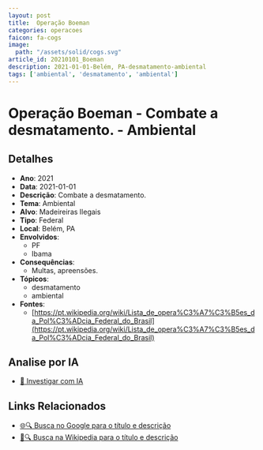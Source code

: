 ```yaml
---
layout: post
title:  Operação Boeman
categories: operacoes
faicon: fa-cogs
image:
  path: "/assets/solid/cogs.svg"
article_id: 20210101_Boeman
description: 2021-01-01-Belém, PA-desmatamento-ambiental
tags: ['ambiental', 'desmatamento', 'ambiental']
---
```


# Operação Boeman - Combate a desmatamento. - Ambiental

## Detalhes
- **Ano**: 2021
- **Data**: 2021-01-01
- **Descrição**: Combate a desmatamento.
- **Tema**: Ambiental
- **Alvo**: Madeireiras Ilegais
- **Tipo**: Federal
- **Local**: Belém, PA
- **Envolvidos**:
  - PF
  - Ibama
- **Consequências**:
  - Multas, apreensões.
- **Tópicos**:
  - desmatamento
  - ambiental
- **Fontes**:
  - [https://pt.wikipedia.org/wiki/Lista_de_opera%C3%A7%C3%B5es_da_Pol%C3%ADcia_Federal_do_Brasil](https://pt.wikipedia.org/wiki/Lista_de_opera%C3%A7%C3%B5es_da_Pol%C3%ADcia_Federal_do_Brasil)


## Analise por IA
- [🤖 Investigar com IA](https://www.perplexity.ai/search?q=%22opera%C3%A7%C3%A3o%20policial%20Brasil%22%20Opera%C3%A7%C3%A3o%20Boeman%20Combate%20a%20desmatamento.%20Bel%C3%A9m%2C%20PA%202021-01-01)

## Links Relacionados
- [🌐🔍 Busca no Google para o título e descrição](https://www.google.com/search?q=%22opera%C3%A7%C3%A3o%20policial%20Brasil%22%20Opera%C3%A7%C3%A3o%20Boeman%20Combate%20a%20desmatamento.%20Bel%C3%A9m%2C%20PA%202021-01-01)
- [📖🔍 Busca na Wikipedia para o título e descrição](https://pt.wikipedia.org/w/index.php?search=%22opera%C3%A7%C3%A3o%20policial%20Brasil%22%20Opera%C3%A7%C3%A3o%20Boeman%20Combate%20a%20desmatamento.%20Bel%C3%A9m%2C%20PA%202021-01-01)

